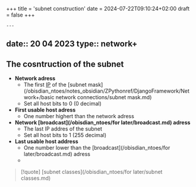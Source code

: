 +++
title = 'subnet construction'
date = 2024-07-22T09:10:24+02:00
draft = false
+++

    ---
date:: 20 04 2023
type:: network+
---
## The cosntruction of the subnet 
- **Network adress**
	- The first [IP](/obisdian_ntoes/notes_obsidian/ZPythonref/DjangoFramework/Network+/Ref_OSI/IP.md) of the [subnet mask](/obisdian_ntoes/notes_obsidian/ZPythonref/DjangoFramework/Network+/basic network connections/subnet mask.md)
	- Set all host bits to 0 (0 decimal)
- **First usable host adress** 
	- One number highert than the network adress
- **Network [broadcast](/obisdian_ntoes/for later/broadcast.md) adress**
	- The last IP addres of the subnet 
	- Set all host bits to 1 (255 decimal)
- **Last usable host address**
	- One number lower than the [broadcast](/obisdian_ntoes/for later/broadcast.md) adress 
	- 

>[!quote] [subnet classes](/obisdian_ntoes/for later/subnet classes.md)